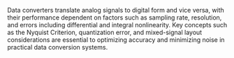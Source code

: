 Data converters translate analog signals to digital form and vice versa, with their performance dependent on factors such as sampling rate, resolution, and errors including differential and integral nonlinearity. Key concepts such as the Nyquist Criterion, quantization error, and mixed-signal layout considerations are essential to optimizing accuracy and minimizing noise in practical data conversion systems.
